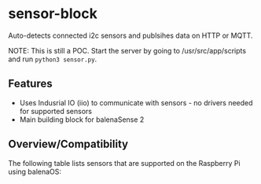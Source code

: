 # sensor-block
Auto-detects connected i2c sensors and publsihes data on HTTP or MQTT.

NOTE: This is still a POC. Start the server by going to /usr/src/app/scripts and run `python3 sensor.py`.

## Features
- Uses Indusrial IO (iio) to communicate with sensors - no drivers needed for supported sensors
- Main building block for balenaSense 2

## Overview/Compatibility
The following table lists sensors that are supported on the Raspberry Pi using balenaOS:
